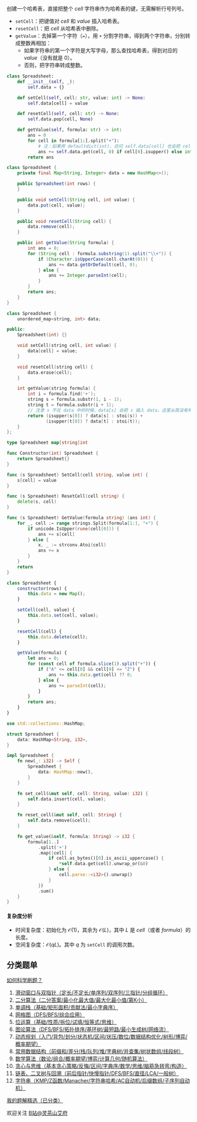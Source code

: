 创建一个哈希表，直接把整个 $\textit{cell}$ 字符串作为哈希表的键，无需解析行号列号。

- $\texttt{setCell}$：把键值对 $\textit{cell}$ 和 $\textit{value}$ 插入哈希表。
- $\texttt{resetCell}$：把 $\textit{cell}$ 从哈希表中删除。
- $\texttt{getValue}$：去掉第一个字符（$\texttt{=}$），用 $\texttt{+}$ 分割字符串，得到两个字符串，分别转成整数再相加：
   - 如果字符串的第一个字符是大写字母，那么查找哈希表，得到对应的 $\textit{value}$（没有就是 $0$）。
   - 否则，把字符串转成整数。

```py [sol-Python3]
class Spreadsheet:
    def __init__(self, _):
        self.data = {}

    def setCell(self, cell: str, value: int) -> None:
        self.data[cell] = value

    def resetCell(self, cell: str) -> None:
        self.data.pop(cell, None)

    def getValue(self, formula: str) -> int:
        ans = 0
        for cell in formula[1:].split("+"):
            # 注：如果用 defaultdict(int)，访问 self.data[cell] 也会把 cell 插入哈希表，增加空间复杂度
            ans += self.data.get(cell, 0) if cell[0].isupper() else int(cell)
        return ans
```

```java [sol-Java]
class Spreadsheet {
    private final Map<String, Integer> data = new HashMap<>();

    public Spreadsheet(int rows) {
    }

    public void setCell(String cell, int value) {
        data.put(cell, value);
    }

    public void resetCell(String cell) {
        data.remove(cell);
    }

    public int getValue(String formula) {
        int ans = 0;
        for (String cell : formula.substring(1).split("\\+")) {
            if (Character.isUpperCase(cell.charAt(0))) {
                ans += data.getOrDefault(cell, 0);
            } else {
                ans += Integer.parseInt(cell);
            }
        }
        return ans;
    }
}
```

```cpp [sol-C++]
class Spreadsheet {
    unordered_map<string, int> data;

public:
    Spreadsheet(int) {}

    void setCell(string cell, int value) {
        data[cell] = value;
    }

    void resetCell(string cell) {
        data.erase(cell);
    }

    int getValue(string formula) {
        int i = formula.find('+');
        string s = formula.substr(1, i - 1);
        string t = formula.substr(i + 1);
        // 注意 s 不在 data 中的时候，data[s] 会把 s 插入 data，这里从简没有判断
        return (isupper(s[0]) ? data[s] : stoi(s)) +
               (isupper(t[0]) ? data[t] : stoi(t));
    }
};
```

```go [sol-Go]
type Spreadsheet map[string]int

func Constructor(int) Spreadsheet {
	return Spreadsheet{}
}

func (s Spreadsheet) SetCell(cell string, value int) {
	s[cell] = value
}

func (s Spreadsheet) ResetCell(cell string) {
	delete(s, cell)
}

func (s Spreadsheet) GetValue(formula string) (ans int) {
	for _, cell := range strings.Split(formula[1:], "+") {
		if unicode.IsUpper(rune(cell[0])) {
			ans += s[cell]
		} else {
			x, _ := strconv.Atoi(cell)
			ans += x
		}
	}
	return
}
```

```js [sol-JavaScript]
class Spreadsheet {
    constructor(rows) {
        this.data = new Map();
    }

    setCell(cell, value) {
        this.data.set(cell, value);
    }

    resetCell(cell) {
        this.data.delete(cell);
    }

    getValue(formula) {
        let ans = 0;
        for (const cell of formula.slice(1).split("+")) {
            if ("A" <= cell[0] && cell[0] <= "Z") {
                ans += this.data.get(cell) ?? 0;
            } else {
                ans += parseInt(cell);
            }
        }
        return ans;
    }
}
```

```rust [sol-Rust]
use std::collections::HashMap;

struct Spreadsheet {
    data: HashMap<String, i32>,
}

impl Spreadsheet {
    fn new(_: i32) -> Self {
        Spreadsheet {
            data: HashMap::new(),
        }
    }

    fn set_cell(&mut self, cell: String, value: i32) {
        self.data.insert(cell, value);
    }

    fn reset_cell(&mut self, cell: String) {
        self.data.remove(&cell);
    }

    fn get_value(&self, formula: String) -> i32 {
        formula[1..]
            .split('+')
            .map(|cell| {
                if cell.as_bytes()[0].is_ascii_uppercase() {
                    *self.data.get(cell).unwrap_or(&0)
                } else {
                    cell.parse::<i32>().unwrap()
                }
            })
            .sum()
    }
}
```

#### 复杂度分析

- 时间复杂度：初始化为 $\mathcal{O}(1)$，其余为 $\mathcal{O}(L)$，其中 $L$ 是 $\textit{cell}$（或者 $\textit{formula}$）的长度。
- 空间复杂度：$\mathcal{O}(qL)$。其中 $q$ 为 $\texttt{setCell}$ 的调用次数。

## 分类题单

[如何科学刷题？](https://leetcode.cn/circle/discuss/RvFUtj/)

1. [滑动窗口与双指针（定长/不定长/单序列/双序列/三指针/分组循环）](https://leetcode.cn/circle/discuss/0viNMK/)
2. [二分算法（二分答案/最小化最大值/最大化最小值/第K小）](https://leetcode.cn/circle/discuss/SqopEo/)
3. [单调栈（基础/矩形面积/贡献法/最小字典序）](https://leetcode.cn/circle/discuss/9oZFK9/)
4. [网格图（DFS/BFS/综合应用）](https://leetcode.cn/circle/discuss/YiXPXW/)
5. [位运算（基础/性质/拆位/试填/恒等式/思维）](https://leetcode.cn/circle/discuss/dHn9Vk/)
6. [图论算法（DFS/BFS/拓扑排序/基环树/最短路/最小生成树/网络流）](https://leetcode.cn/circle/discuss/01LUak/)
7. [动态规划（入门/背包/划分/状态机/区间/状压/数位/数据结构优化/树形/博弈/概率期望）](https://leetcode.cn/circle/discuss/tXLS3i/)
8. [常用数据结构（前缀和/差分/栈/队列/堆/字典树/并查集/树状数组/线段树）](https://leetcode.cn/circle/discuss/mOr1u6/)
9. [数学算法（数论/组合/概率期望/博弈/计算几何/随机算法）](https://leetcode.cn/circle/discuss/IYT3ss/)
10. [贪心与思维（基本贪心策略/反悔/区间/字典序/数学/思维/脑筋急转弯/构造）](https://leetcode.cn/circle/discuss/g6KTKL/)
11. [链表、二叉树与回溯（前后指针/快慢指针/DFS/BFS/直径/LCA/一般树）](https://leetcode.cn/circle/discuss/K0n2gO/)
12. [字符串（KMP/Z函数/Manacher/字符串哈希/AC自动机/后缀数组/子序列自动机）](https://leetcode.cn/circle/discuss/SJFwQI/)

[我的题解精选（已分类）](https://github.com/EndlessCheng/codeforces-go/blob/master/leetcode/SOLUTIONS.md)

欢迎关注 [B站@灵茶山艾府](https://space.bilibili.com/206214)
